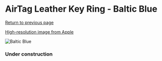 # AirTag Leather Key Ring - Baltic Blue

[Return to previous page](/airtag)

[High-resolution image from Apple](https://store.storeimages.cdn-apple.com/8756/as-images.apple.com/is/MHJ23?wid=4500&hei=4500&fmt=png)

<div style="width: 384px"><img src="/everysource/MHJ23.png" alt="Baltic Blue"></div>

### Under construction
